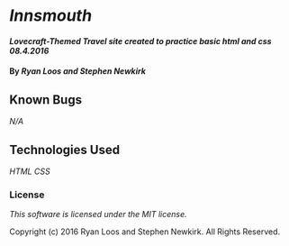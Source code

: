 # _Innsmouth_

#### _Lovecraft-Themed Travel site created to practice basic html and css 08.4.2016_

#### By _**Ryan Loos and Stephen Newkirk**_

## Known Bugs

_N/A_

## Technologies Used

_HTML_
_CSS_

### License

_This software is licensed under the MIT license._

Copyright (c) 2016 Ryan Loos and Stephen Newkirk. All Rights Reserved.
